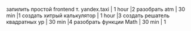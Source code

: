 запилить простой frontend т. yandex.taxi | 1 hour |2
разобрать atm | 30 min |1
 создать хитрый калькулятор | 1 hour |3
 создать решатель квадратных ур | 30 min |4
 разобрать функции Math | 30 min | 1
